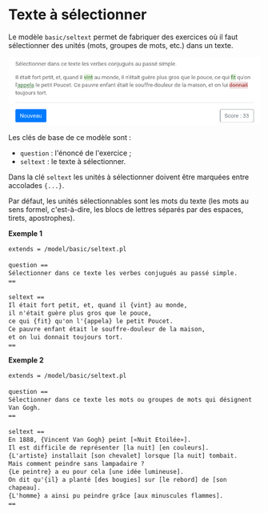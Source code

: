 # Texte à sélectionner

Le modèle `basic/seltext` permet de fabriquer des exercices où il faut sélectionner des unités (mots, groupes de mots, etc.) dans un texte. 

![](seltext.png)

Les clés de base de ce modèle sont :

  * `question` : l'énoncé de l'exercice ;
  * `seltext` : le texte à sélectionner.

Dans la clé `seltext` les unités à sélectionner doivent être marquées entre accolades `{...}`. 

Par défaut, les unités sélectionnables sont les mots du texte (les mots au sens formel, c'est-à-dire, les blocs de lettres séparés par des espaces, tirets, apostrophes).


**Exemple 1**

```
extends = /model/basic/seltext.pl

question ==
Sélectionner dans ce texte les verbes conjugués au passé simple.
==

seltext ==
Il était fort petit, et, quand il {vint} au monde, 
il n'était guère plus gros que le pouce, 
ce qui {fit} qu'on l'{appela} le petit Poucet. 
Ce pauvre enfant était le souffre-douleur de la maison, 
et on lui donnait toujours tort.
==
```

**Exemple 2**

```
extends = /model/basic/seltext.pl

question ==
Sélectionner dans ce texte les mots ou groupes de mots qui désignent Van Gogh.
==

seltext == 
En 1888, {Vincent Van Gogh} peint [«Nuit Etoilée»]. 
Il est difficile de représenter [la nuit] [en couleurs].
{L'artiste} installait [son chevalet] lorsque [la nuit] tombait.
Mais comment peindre sans lampadaire ? 
{Le peintre} a eu pour cela [une idée lumineuse]. 
On dit qu'{il} a planté [des bougies] sur [le rebord] de [son chapeau]. 
{L'homme} a ainsi pu peindre grâce [aux minuscules flammes].
==
```
